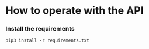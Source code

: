 # How to operate with the API
### Install the requirements
```shell
pip3 install -r requirements.txt
```
